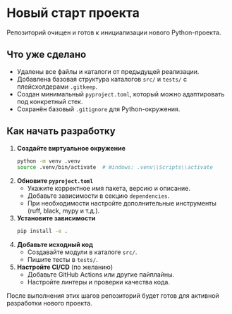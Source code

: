 # Новый старт проекта

Репозиторий очищен и готов к инициализации нового Python-проекта.

## Что уже сделано

- Удалены все файлы и каталоги от предыдущей реализации.
- Добавлена базовая структура каталогов `src/` и `tests/` с плейсхолдерами `.gitkeep`.
- Создан минимальный `pyproject.toml`, который можно адаптировать под конкретный стек.
- Сохранён базовый `.gitignore` для Python-окружения.

## Как начать разработку

1. **Создайте виртуальное окружение**
   ```bash
   python -m venv .venv
   source .venv/bin/activate  # Windows: .venv\\Scripts\\activate
   ```
2. **Обновите `pyproject.toml`**
   - Укажите корректное имя пакета, версию и описание.
   - Добавьте зависимости в секцию `dependencies`.
   - При необходимости настройте дополнительные инструменты (ruff, black, mypy и т.д.).
3. **Установите зависимости**
   ```bash
   pip install -e .
   ```
4. **Добавьте исходный код**
   - Создавайте модули в каталоге `src/`.
   - Пишите тесты в `tests/`.
5. **Настройте CI/CD** (по желанию)
   - Добавьте GitHub Actions или другие пайплайны.
   - Настройте линтеры и проверки качества кода.

После выполнения этих шагов репозиторий будет готов для активной разработки нового проекта.
